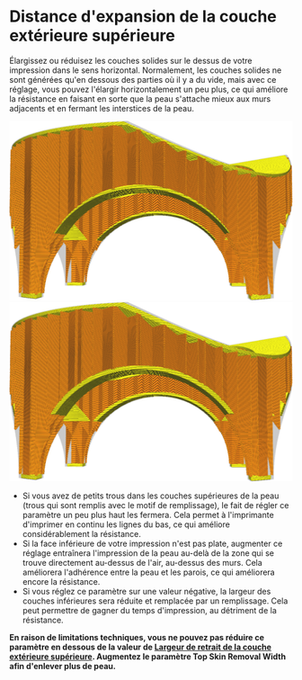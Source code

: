 Distance d'expansion de la couche extérieure supérieure
===

Élargissez ou réduisez les couches solides sur le dessus de votre impression dans le sens horizontal. Normalement, les couches solides ne sont générées qu'en dessous des parties où il y a du vide, mais avec ce réglage, vous pouvez l'élargir horizontalement un peu plus, ce qui améliore la résistance en faisant en sorte que la peau s'attache mieux aux murs adjacents et en fermant les interstices de la peau.

![Comment les peaux (les parties jaunes) sont normalement définies](../../../articles/images/expand_skins_expand_distance_original.png)
![Peaux agrandies de 1mm](../../../articles/images/expand_skins_expand_distance_1mm.png)

* Si vous avez de petits trous dans les couches supérieures de la peau (trous qui sont remplis avec le motif de remplissage), le fait de régler ce paramètre un peu plus haut les fermera. Cela permet à l'imprimante d'imprimer en continu les lignes du bas, ce qui améliore considérablement la résistance.
* Si la face inférieure de votre impression n'est pas plate, augmenter ce réglage entraînera l'impression de la peau au-delà de la zone qui se trouve directement au-dessus de l'air, au-dessus des murs. Cela améliorera l'adhérence entre la peau et les parois, ce qui améliorera encore la résistance.
* Si vous réglez ce paramètre sur une valeur négative, la largeur des couches inférieures sera réduite et remplacée par un remplissage. Cela peut permettre de gagner du temps d'impression, au détriment de la résistance.

**En raison de limitations techniques, vous ne pouvez pas réduire ce paramètre en dessous de la valeur de [Largeur de retrait de la couche extérieure supérieure](top_skin_preshrink.md). Augmentez le paramètre Top Skin Removal Width afin d'enlever plus de peau.**
